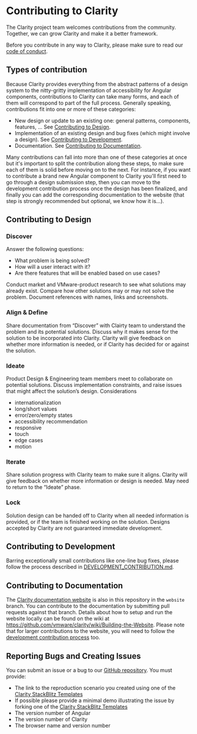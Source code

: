 # Contributing to Clarity

The Clarity project team welcomes contributions from the community. Together, we can grow Clarity and make it a better framework.

Before you contribute in any way to Clarity, please make sure to read our [code of conduct](/CODE_OF_CONDUCT.md).

## Types of contribution

Because Clarity provides everything from the abstract patterns of a design system to the nitty-gritty implementation of
accessibility for Angular components, contributions to Clarity can take many forms, and each of them will correspond
to part of the full process. Generally speaking, contributions fit into one or more of these categories:

* New design or update to an existing one: general patterns, components, features, ... See
  [Contributing to Design](#contributing-to-design).
* Implementation of an existing design and bug fixes (which might involve a design). See
  [Contributing to Development](#contributing-to-development).
* Documentation. See [Contributing to Documentation](#contributing-to-documentation).

Many contributions can fall into more than one of these categories at once but it's important to split the contribution
along these steps, to make sure each of them is solid before moving on to the next.
For instance, if you want to contribute a brand new Angular component to Clarity you'll first need to go through a
design submission step, then you can move to the development contribution process once the design has been finalized,
and finally you can add the corresponding documentation to the website
(that step is strongly recommended but optional, we know how it is...).

## Contributing to Design

### Discover

Answer the following questions:

* What problem is being solved?
* How will a user interact with it?
* Are there features that will be enabled based on use cases?

Conduct market and VMware-product research to see what solutions may already exist.
Compare how other solutions may or may not solve the problem.
Document references with names, links and screenshots.

### Align & Define

Share documentation from “Discover” with Clairty team to understand the problem and its potential solutions.
Discuss why it makes sense for the solution to be incorporated into Clarity.
Clarity will give feedback on whether more information is needed, or if Clarity has decided for or against the solution.

### Ideate

Product Design & Engineering team members meet to collaborate on potential solutions.
Discuss implementation constraints, and raise issues that might affect the solution’s design.
Considerations

* internationalization
* long/short values
* error/zero/empty states
* accessibility recommendation
* responsive
* touch
* edge cases
* motion

### Iterate

Share solution progress with Clarity team to make sure it aligns.
Clarity will give feedback on whether more information or design is needed. May need to return to the “Ideate” phase.

### Lock

Solution design can be handed off to Clarity when all needed information is provided, or if the team is finished working on the solution.
Designs accepted by Clarity are not guaranteed immediate development.

## Contributing to Development

Barring exceptionally small contributions like one-line bug fixes, please follow the process described in
[DEVELOPMENT_CONTRIBUTION.md](/DEVELOPMENT_CONTRIBUTION.md).

## Contributing to Documentation

The [Clarity documentation website](https://vmware.github.io/clarity) is also in this repository in the `website`
branch. You can contribute to the documentation by submitting pull requests against that branch. Details about how to
setup and run the website locally can be found on the wiki at
https://github.com/vmware/clarity/wiki/Building-the-Website.
Please note that for larger contributions to the website, you will need to follow the
[development contribution process](/DEVELOPMENT_CONTRIBUTION.md) too.

## Reporting Bugs and Creating Issues

You can submit an issue or a bug to our [GitHub repository](https://github.com/vmware/clarity/issues). You must provide:

* The link to the reproduction scenario you created using one of the
  [Clarity StackBlitz Templates](https://stackblitz.com/@clr-team)
* If possible please provide a minimal demo illustrating the issue by forking one of the
  [Clarity StackBlitz Templates](https://stackblitz.com/@clr-team)
* The version number of Angular
* The version number of Clarity
* The browser name and version number
